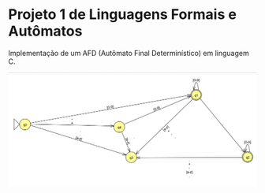 # Projeto 1 de Linguagens Formais e Autômatos

Implementação de um AFD (Autômato Final Determinístico) em linguagem C.

![automato](https://github.com/ikeda1/Aut-matos-Finitos-Determin-sticos/blob/main/automato.jpg)
